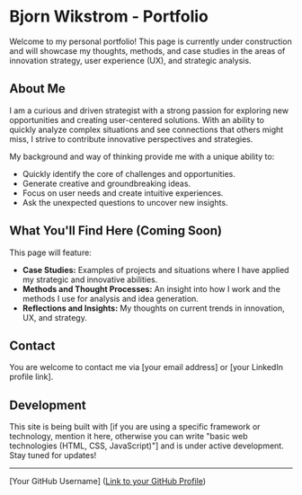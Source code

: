# Bjorn Wikstrom - Portfolio

Welcome to my personal portfolio! This page is currently under construction and will showcase my thoughts, methods, and case studies in the areas of innovation strategy, user experience (UX), and strategic analysis.

## About Me

I am a curious and driven strategist with a strong passion for exploring new opportunities and creating user-centered solutions. With an ability to quickly analyze complex situations and see connections that others might miss, I strive to contribute innovative perspectives and strategies.

My background and way of thinking provide me with a unique ability to:

* Quickly identify the core of challenges and opportunities.
* Generate creative and groundbreaking ideas.
* Focus on user needs and create intuitive experiences.
* Ask the unexpected questions to uncover new insights.

## What You'll Find Here (Coming Soon)

This page will feature:

* **Case Studies:** Examples of projects and situations where I have applied my strategic and innovative abilities.
* **Methods and Thought Processes:** An insight into how I work and the methods I use for analysis and idea generation.
* **Reflections and Insights:** My thoughts on current trends in innovation, UX, and strategy.

## Contact

You are welcome to contact me via [your email address] or [your LinkedIn profile link].

## Development

This site is being built with [if you are using a specific framework or technology, mention it here, otherwise you can write "basic web technologies (HTML, CSS, JavaScript)"] and is under active development. Stay tuned for updates!

---

[Your GitHub Username] ([Link to your GitHub Profile](https://github.com/bjornshomelab))
